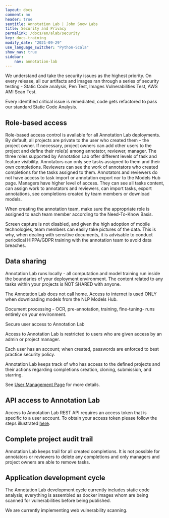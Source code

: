 ```yaml
---
layout: docs
comment: no
header: true
seotitle: Annotation Lab | John Snow Labs
title: Security and Privacy
permalink: /docs/en/alab/security
key: docs-training
modify_date: "2021-09-29"
use_language_switcher: "Python-Scala"
show_nav: true
sidebar:
    nav: annotation-lab
---
```



We understand and take the security issues as the highest priority. On every release, all our artifacts and images ran through a series of security testing - Static Code analysis, Pen Test, Images Vulnerabilities Test, AWS AMI Scan Test.  

Every identified critical issue is remediated, code gets refactored to pass our standard Static Code Analysis. 

## Role-based access 

Role-based access control is available for all Annotation Lab deployments. By default, all projects are private to the user who created them – the project owner. If necessary, project owners can add other users to the project and define their role(s) among annotator, reviewer, manager. The three roles supported by Annotation Lab offer different levels of task and feature visibility. Annotators can only see tasks assigned to them and their own completions. Reviewers can see the work of annotators who created completions for the tasks assigned to them. Annotators and reviewers do not have access to task import or annotation export nor to the Models Hub page. Managers have higher level of access. They can see all tasks content, can assign work to annotators and reviewers, can import tasks, export annotations, see completions created by team members or download models.  

When creating the annotation team, make sure the appropriate role is assigned to each team member according to the Need-To-Know Basis.  

Screen capture is not disabled, and given the high adoption of mobile technologies, team members can easily take pictures of the data. This is why, when dealing with sensitive documents, it is advisable to conduct periodical HIPPA/GDPR training with the annotation team to avoid data breaches.  

## Data sharing 

Annotation Lab runs locally - all computation and model training run inside the boundaries of your deployment environment.  The content related to any tasks within your projects is NOT SHARED with anyone.  

The Annotation Lab does not call home. Access to internet is used ONLY when downloading models from the NLP Models Hub. 

Document processing - OCR, pre-annotation, training, fine-tuning- runs entirely on your environment.  

Secure user access to Annotation Lab 

Access to Annotation Lab is restricted to users who are given access by an admin or project manager.  

Each user has an account; when created, passwords are enforced to best practice security policy.  

Annotation Lab keeps track of who has access to the defined projects and their actions regarding completions creation, cloning, submission, and starring. 

See [User Management Page](https://nlp.johnsnowlabs.com/docs/en/alab/user_management) for more details. 

## API access to Annotation Lab 

Access to Annotation Lab REST API requires an access token that is specific to a user account. To obtain your access token please follow the steps illustrated [here](https://nlp.johnsnowlabs.com/docs/en/alab/api#get-client-secret). 

## Complete project audit trail 

Annotation Lab keeps trail for all created completions. It is not possible for annotators or reviewers to delete any completions and only managers and project owners are able to remove tasks.  

 

## Application development cycle 

The  Annotation Lab development cycle currently includes static code analysis; everything is assembled as docker images whom are being scanned for vulnerabilities before being published. 

We are currently implementing web vulnerability scanning. 

 

 


